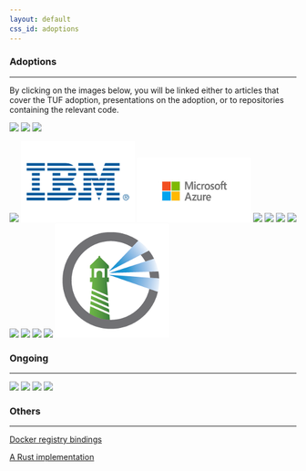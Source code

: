 ```yaml
---
layout: default
css_id: adoptions
---
```


### Adoptions
-------------

By clicking on the images below, you will be linked either to articles that
cover the TUF adoption, presentations on the adoption, or to repositories
containing the relevant code.


<a href="https://blog.docker.com/2015/08/content-trust-docker-1-8/" rel="docker
logo"><img src="/assets/images/docker_logo.png" width="200"></a> <a href="https://flynn.io/docs/development#the-update-framework-%28tuf%29" rel="Flynn
logo"><img src="/assets/images/flynn_logo.png" width="200"></a> <a
href="https://advancedtelematic.com/en/press-releases/ats-is-integrating-the-uptane-security-framework-for-over-the-air-software-updates-to-connected-vehicles.html"
rel="ATS logo"><img src="/assets/images/ats_logo.png" width="200"></a>

<a
href="https://github.com/theupdateframework/notary"
rel="Notary logo"><img src="/assets/images/notary_logo.png"
width="200"></a> 
<a href="https://console.bluemix.net/docs/services/Registry/registry_trusted_content.html#registry_trustedcontent"
rel="IBM logo"><img src="/assets/images/ibm_logo.jpg"
width="200"></a>
<a href="https://docs.microsoft.com/en-us/azure/container-registry/container-registry-content-trust"
rel="Microsoft Azure logo"><img src="/assets/images/azure_logo.jpg"
width="200"></a>
<a
href="https://leap.se/en/2014/darkest-night"
rel="LEAP logo"><img src="/assets/images/leap_logo.png"
width="200"></a> <a
href="https://www.youtube.com/watch?v=2ZIu9XTvsC0"
rel="VMware logo"><img src="/assets/images/vmware_logo.png"
width="200"></a> <a
href="https://www.youtube.com/watch?v=ofXHmfOTLyA"
rel="Quay logo"><img src="/assets/images/quay_logo.png"
width="200"></a> <a
href="https://github.com/digitalocean/do-agent"
rel="DigitalOcean logo"><img src="/assets/images/digitalocean_logo.png"
width="200"></a> <a
href="https://blog.cloudflare.com/pal-a-container-identity-bootstrapping-tool/"
rel="Cloudflare logo"><img src="/assets/images/cloudflare_logo.png"
width="200"></a> <a
href="http://docs.automotivelinux.org/docs/architecture/en/dev/reference/security/05-platform-security.html#agl-platform-software-update"
rel="AGL logo"><img src="/assets/images/agl.png"
width="200"></a>
<a href="https://github.com/kolide/updater"
rel="Kolide logo"><img src="/assets/images/kolide_logo.png"
width="200"></a>
<a href="https://www.airbiquity.com/news/press-releases/airbiquity-unveils-new-otamatictm-release-further-strengthening-over-air-ota-software-and-data-management-offering-automotive"
rel="Airbiquity logo"><img src="/assets/images/airbiquity.png"
width="200"></a>
<a href="https://github.com/goharbor/harbor/blob/master/docs/use_notary.md"
rel="Harbor logo"><img src="/assets/images/harbor_logo.png"
width="200"></a>

### Ongoing
-----------

<a
href="https://github.com/pypa/interoperability-peps/blob/master/pep-0458-tuf-online-keys.rst"
rel="PyPI logo"><img src="/assets/images/pypi_logo.png"
width="200"></a> <a
href="https://corner.squareup.com/2013/12/securing-rubygems-with-tuf-part-1.html"
rel="Rubygems logo"><img src="/assets/images/rubygems_logo.png"
width="200"></a> <a
href="https://www.well-typed.com/blog/2015/04/improving-hackage-security/"
rel="Haskell Industrial Group logo"><img src="/assets/images/haskell_logo.png"
width="200"></a> <a
href="https://opam.ocaml.org/blog/Signing-the-opam-repository/" rel="OPAM
logo"><img src="/assets/images/opam_logo.png" width="200"></a>

### Others
----------

[Docker registry bindings](https://github.com/davedoesdev/dtuf)

[A Rust implementation](https://github.com/heartsucker/rust-tuf)
